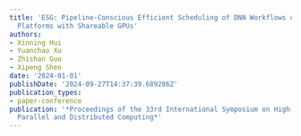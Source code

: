 ```yaml
---
title: 'ESG: Pipeline-Conscious Efficient Scheduling of DNN Workflows on Serverless
  Platforms with Shareable GPUs'
authors:
- Xinning Hui
- Yuanchao Xu
- Zhishan Guo
- Xipeng Shen
date: '2024-01-01'
publishDate: '2024-09-27T14:37:39.689286Z'
publication_types:
- paper-conference
publication: '*Proceedings of the 33rd International Symposium on High-Performance
  Parallel and Distributed Computing*'
---
```

